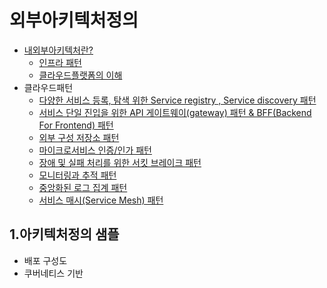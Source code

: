 # 외부아키텍처정의

- [내외부아키텍처란?](https://engineering-skcc.github.io/microservice%20%EA%B0%9C%EB%85%90/modern-relactive/) 
    - [인프라 패턴](https://engineering-skcc.github.io/microservice%20outer%20achitecture/outer-architecture-1/)
    - [클라우드플랫폼의 이해](https://engineering-skcc.github.io/microservice%20outer%20achitecture/outer-architecture-2/)
- 클라우드패턴
    - [다양한 서비스 등록, 탐색 위한 Service registry , Service discovery 패턴](https://engineering-skcc.github.io/msa%20pattern/outer-arch-registry/)
    - [서비스 단일 진입을 위한 API 게이트웨이(gateway) 패턴 & BFF(Backend For Frontend) 패턴](https://engineering-skcc.github.io/msa%20pattern/outer-arch-api-gw/)
    - [외부 구성 저장소 패턴](https://engineering-skcc.github.io/msa%20pattern/outer-arch-config/)
    - [마이크로서비스 인증/인가 패턴](https://engineering-skcc.github.io/msa%20pattern/outer-arch-Auth/)
    - [장애 및 실패 처리를 위한 서킷 브레이크 패턴](https://engineering-skcc.github.io/msa%20pattern/outer-arch-Circuit-breaker/)
    - [모니터링과 추적 패턴](https://engineering-skcc.github.io/msa%20pattern/outer-arch-monitoring/) 
    - [중앙화된 로그 집계 패턴](https://engineering-skcc.github.io/msa%20pattern/outer-arch-log/) 
    - [서비스 매시(Service Mesh) 패턴](https://engineering-skcc.github.io/msa%20pattern/outer-arch-Service-Mesh/)

## 1.아키텍처정의 샘플
    
- 배포 구성도 
- 쿠버네티스 기반
 
